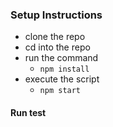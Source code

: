 ### Setup Instructions

- clone the repo
- cd into the repo
- run the command 
  - `npm install`
- execute the script
  - `npm start`

#### Run test
<!-- - run the command
  - `npx jest` -->